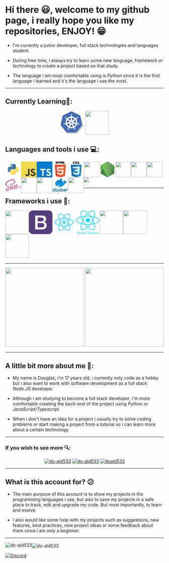 # Hi there :smiley:, welcome to my github page, i really hope you like my repositories, ENJOY! :grin:

-   I'm currently a junior developer, full stack technologies and languages student.

-   During free time, i always try to learn some new language, framework or technology to create a project based on that study.

-   The language i am most comfortable using is _Python_ since it is the first language i learned and it's the language i use the most.

---
## Currently Learning:open_book::
<div align="center">
<img width="75" height="75" src="./images/kubernetes.png"> <img width="75" height="75" src="https://cdn.freebiesupply.com/logos/large/2x/elastic-elasticsearch-logo-png-transparent.png" >
</div>

## Languages and tools i use :computer::

<img align="left" width="50" height="50" src="https://raw.githubusercontent.com/github/explore/80688e429a7d4ef2fca1e82350fe8e3517d3494d/topics/python/python.png"/> <img align="left" width="50" height="50" src="https://raw.githubusercontent.com/github/explore/80688e429a7d4ef2fca1e82350fe8e3517d3494d/topics/javascript/javascript.png"> <img align="left" width="50" height="50" src="https://raw.githubusercontent.com/github/explore/80688e429a7d4ef2fca1e82350fe8e3517d3494d/topics/typescript/typescript.png"> <img align="left" width="50" height="50" src="https://raw.githubusercontent.com/github/explore/80688e429a7d4ef2fca1e82350fe8e3517d3494d/topics/html/html.png"/> <img align="left" width="50" height="50" src="https://raw.githubusercontent.com/github/explore/80688e429a7d4ef2fca1e82350fe8e3517d3494d/topics/css/css.png"/> <img align="left" width="50" height="50" src="https://camo.githubusercontent.com/6bf8dcb7e2802232ad92cf5d562ebf153d858ed302b441e47b35e703b04bdaf6/68747470733a2f2f64656e6f6c69622e6769746875622e696f2f686967682d7265732d64656e6f2d6c6f676f2f64656e6f5f68722e706e67" > <img align="left" width="50" height="50" src="https://raw.githubusercontent.com/github/explore/80688e429a7d4ef2fca1e82350fe8e3517d3494d/topics/nodejs/nodejs.png"/> <img align="left" width="50" height="50" src="https://img.icons8.com/color/452/mongodb.png"> <img align="left" width="50" height="50" src="https://seeklogo.com/images/Y/yarn-logo-F5E7A65FA2-seeklogo.com.png" ><img align="left" width="50" height="50" src="https://toppng.com/uploads/preview/mysql-logo-vector-free-download-11573934106vmvysk1ovw.png"> <img align="left" width="50" height="50" src="https://raw.githubusercontent.com/github/explore/80688e429a7d4ef2fca1e82350fe8e3517d3494d/topics/sass/sass.png"> <img align="left" width="50" height="50" src="https://iconape.com/wp-content/png_logo_vector/postman.png" > <img align="left" width="50" height="50" src="https://upload.wikimedia.org/wikipedia/commons/thumb/1/17/GraphQL_Logo.svg/1200px-GraphQL_Logo.svg.png"> <img align="left" width="50" height="50" src="https://raw.githubusercontent.com/github/explore/80688e429a7d4ef2fca1e82350fe8e3517d3494d/topics/docker/docker.png"> <img align="left" width="50" height="50" src="https://encrypted-tbn0.gstatic.com/images?q=tbn:ANd9GcRTo7g2awb7dh0chUZwnXmX0yKp9mmgyOj51dNFSR0ojfvr9HzQ20wzI0JLlmIfxFLotGc&usqp=CAU" > <img aling="left" width="" height="50" src="https://blog.golang.org/go-brand/Go-Logo/PNG/Go-Logo_Aqua.png"/>

---

## Frameworks i use :floppy_disk::

<img align="left" width="75" height="75" src="https://miro.medium.com/max/700/1*Q5EUk28Xc3iCDoMSkrd1_w.png"/> <img align="left" width="75" height="75" src="https://raw.githubusercontent.com/github/explore/80688e429a7d4ef2fca1e82350fe8e3517d3494d/topics/bootstrap/bootstrap.png" > <img align="left" width="75" height="75" src="https://raw.githubusercontent.com/github/explore/80688e429a7d4ef2fca1e82350fe8e3517d3494d/topics/react/react.png" > <img align="left" width="75" height="75" src="./images/react-native.png" > <img align="left" width="75" height="75" src="https://cdn.freebiesupply.com/logos/large/2x/jest-logo-svg-vector.svg"> <img align="left" width="75" height="75" src="https://pngimage.net/wp-content/uploads/2018/05/express-js-png-5.png"> <img alig="left" width="75" height="75" src="https://seeklogo.com/images/N/nestjs-logo-09342F76C0-seeklogo.com.png" >

---

<p align="center">
    <img width="250" height="250" src="https://octodex.github.com/images/daftpunktocat-guy.gif"/>
    <img width="250" height="250" src="https://octodex.github.com/images/daftpunktocat-thomas.gif">
</p>

---

## A little bit more about me :page_facing_up::

- My name is Douglas, i'm 17 years old, i currently only code as a hobby but i also want to work with software development as a full stack *Node.JS* developer.

- Although i am studying to become a full stack developer, i'm more comfortable creating the back-end of the project using _Python_ or _JavaScript_/_Typescript_.

- When i don't have an idea for a project i usually try to solve coding problems or start making a project from a tutorial so i can learn more about a certain technology.

---

### If you wish to see more :mag::

<p align="center">
    <a href="https://twitter.com/DAld533" target="blank"><img align="center" src="https://cdn.jsdelivr.net/npm/simple-icons@3.0.1/icons/twitter.svg" alt="do-ald533" height="30" width="30"/></a>
    <a href="https://dev.to/dald533" target="blank"><img align="center" src="https://cdn.jsdelivr.net/npm/simple-icons@3.0.1/icons/dev-dot-to.svg" alt="do-ald533" height="30" width="30"/></a>
    <a href="https://hub.docker.com/u/doald533" target="blank"><img align="center" src="https://cdn.jsdelivr.net/npm/simple-icons@3.0.1/icons/docker.svg" alt="doald533" height="30" width="30"/></a> 
</p>


---

## What is this account for? :confused:

-   The main purpose of this account is to show my projects in the programming languages i use, but also to save my projects in a safe place to track, edit and upgrade my code. But most importantly, to learn and evolve.

-   I also would like some help with my projects such as suggestions, new features, best practices, new project ideas or some feedback about them since i am only a beginner.

---

<img align="left" src="https://github-readme-stats.vercel.app/api/top-langs/?username=do-ald533&layout=compact&hide=html" alt="do-ald533" />
<img align="center" src="https://github-readme-stats.vercel.app/api?username=do-ald533&show_icons=true" alt="do-ald533" width="420" />
 
 [![Discord](https://img.shields.io/static/v1?label=&logo=discord&message=do-ald533%230840&logoColor=ffffff&color=7389D8&labelColor=6A7EC2)](https://discord.com/channels/@me/650426162291408896)
